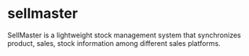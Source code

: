# sellmaster
SellMaster is a lightweight stock management system that synchronizes product, sales, stock information among different sales platforms. 
